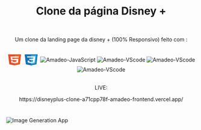 
<h1 align="center">Clone da página Disney +</h1>


</br>
<p align="center">Um clone da landing page da disney + (100% Responsivo) feito com :</p>

</br>
 <div style="display: inline_block" align="center">
     <img align="center" alt="Amadeo-HTML" height="30" width="40" src="https://raw.githubusercontent.com/devicons/devicon/master/icons/html5/html5-original.svg">
     <img align="center" alt="Amadeo-CSS" height="30" width="40" src="https://raw.githubusercontent.com/devicons/devicon/master/icons/css3/css3-original.svg">
     <img align="center" alt="Amadeo-JavaScript" height="30" width="40" src="https://github.com/Amadeo-Frontend/devicon/blob/master/icons/javascript/javascript-original.svg">
     <img align="center" alt="Amadeo-VScode" height="30" widith="40" src="https://github.com/Amadeo-Frontend/devicon/blob/master/icons/nodejs/nodejs-original.svg">
     <img align="center" alt="Amadeo-VScode" height="30" widith="40" src="https://github.com/Amadeo-Frontend/devicon/blob/master/icons/sass/sass-original.svg">
     <img align="center" alt="Amadeo-VScode" height="30" widith="40" src="https://github.com/Amadeo-Frontend/devicon/blob/master/icons/gulp/gulp-plain.svg">
  </div>
  </br>
<p align="center">LIVE:</p>
 <div align="center">
https://disneyplus-clone-a71cpp78f-amadeo-frontend.vercel.app/
 </div>
 
#

![Image Generation App](https://github.com/Amadeo-Frontend/images_sites/blob/main/screencapture-disneyplus-clone-a71cpp78f-amadeo-frontend-vercel-app-2023-03-18-10_16_09.png)

